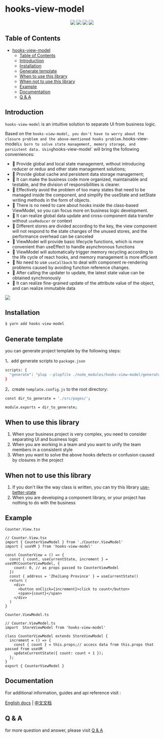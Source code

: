 # hooks-view-model

<p align="center">
  <img src="https://img.shields.io/github/license/hawx1993/hooks-view-model" />
  <img src="https://img.shields.io/github/stars/hawx1993/hooks-view-model" /> 
  <img src="https://img.shields.io/github/forks/hawx1993/hooks-view-model" /> 
  <img src="https://img.shields.io/github/issues/hawx1993/hooks-view-model" />
</p>

## Table of Contents

- [hooks-view-model](#hooks-view-model)
  - [Table of Contents](#table-of-contents)
  - [Introduction](#introduction)
  - [Installation](#installation)
  - [Generate template](#generate-template)
  - [When to use this library](#when-to-use-this-library)
  - [When not to use this library](#when-not-to-use-this-library)
  - [Example](#example)
  - [Documentation](#documentation)
  - [Q \& A](#q--a)

## Introduction

`hooks-view-model` is an intuitive solution to separate UI from business logic.

Based on the `hooks-view-model, you don't have to worry about the closure problem and the above-mentioned hooks problem.`hooks-view-model` is born to solve state management, memory storage, and persistent data. Using `hooks-view-model` will bring the following conveniences:

- 💼 Provide global and local state management, without introducing reducer or redux and other state management solutions;
- 🌲 Provide global cache and persistent data storage management;
- 🎩 It can make the business code more organized, maintainable and testable, and the division of responsibilities is clearer.
- 🍰 Effectively avoid the problem of too many states that need to be managed inside the component, and simplify the useState and setState writing methods in the form of objects.
- 🍷 There is no need to care about hooks inside the class-based ViewModel, so you can focus more on business logic development.
- 👋 It can realize global data update and cross-component data transfer without `useReducer` or context
- 🌲 Different stores are divided according to the key, the view component will not respond to the state changes of the unused stores, and the performance overhead can be canceled
- 🍳 ViewModel will provide basic lifecycle functions, which is more convenient than useEffect to handle asynchronous functions
- 🍖 ViewModel will automatically trigger memory recycling according to the life cycle of react hooks, and memory management is more efficient
- 🥒 No need to use `useCallback` to deal with component re-rendering problems caused by avoiding function reference changes.
- 🍰 After calling the updater to update, the latest state value can be obtained synchronously
- 👋 It can realize fine-grained update of the attribute value of the object, and can realize immutable data

<img src="https://media.perfma.net/guitar/image/WBLaY17t9r4rqA4NeKQnX.png" />

## Installation

```ts
$ yarn add hooks-view-model
```

## Generate template

you can generate project template by the following steps:

1、add generate scripts to `package.json`
```bash
scripts: {
  "generate": "plop --plopfile ./node_modules/hooks-view-model/generators/index.js"
}
```
2、create `template.config.js` to the root directory:

```bash
const dir_to_generate = './src/pages/';

module.exports = dir_to_generate;
```
## When to use this library

1. When your business project is very complex, you need to consider separating UI and business logic
2. When you are working in a team and you want to unify the team members in a consistent style
3. When you want to solve the above hooks defects or confusion caused by closures in the project
## When not to use this library

1. If you don't like the way class is written, you can try this library [use-better-state](https://github.com/hawx1993/use-better-state)
2. When you are developing a component library, or your project has nothing to do with the business
## Example

`Counter.View.tsx`

```tsx
// Counter.View.tsx
import { CounterViewModel } from './Counter.ViewModel'
import { useVM } from 'hooks-view-model'

const CounterView = () => {
  const { count, useCurrentState, increment } = useVM(CounterViewModel, {
    count: 0, // as props passed to CounterViewModel
  })
  const { address = 'ZheJiang Province' } = useCurrentState()
  return (
    <div>
      <button onClick={increment}>click to count</button>
      <span>{count}</span>
    </div>
  )
}
```

`Counter.ViewModel.ts`
```tsx
// Counter.ViewModel.ts
import  StoreViewModel from 'hooks-view-model'

class CounterViewModel extends StoreViewModel {
  increment = () => {
    const { count } = this.props;// access data from this.props that passed from useVM
    updateCurrentState({ count: count + 1 });
  };
}
export { CounterViewModel } 
```


## Documentation

For additional information, guides and api reference visit :

[English docs](https://github.com/hawx1993/hooks-view-model/wiki/English-version-of-hooks-view-model-docs) |
[中文文档](https://github.com/hawx1993/hooks-view-model/wiki/Chinese-version-of-hooks-view-model-api)


## Q & A

for more question and answer, please visit [Q & A]('./QA.md)